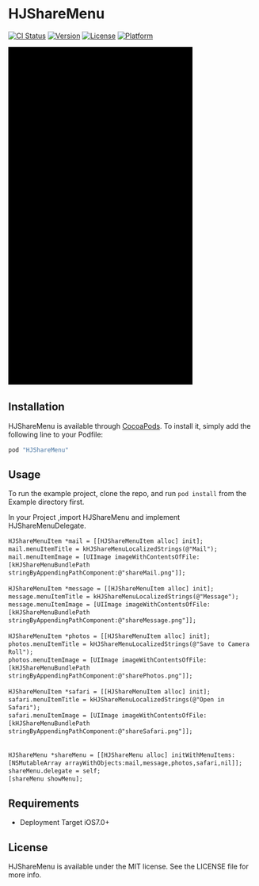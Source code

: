 # HJShareMenu

[![CI Status](http://img.shields.io/travis/hujie/HJShareMenu.svg?style=flat)](https://travis-ci.org/hujie/HJShareMenu)
[![Version](https://img.shields.io/cocoapods/v/HJShareMenu.svg?style=flat)](http://cocoapods.org/pods/HJShareMenu)
[![License](https://img.shields.io/cocoapods/l/HJShareMenu.svg?style=flat)](http://cocoapods.org/pods/HJShareMenu)
[![Platform](https://img.shields.io/cocoapods/p/HJShareMenu.svg?style=flat)](http://cocoapods.org/pods/HJShareMenu)

![iOS7 and later](images/ShareMenu.gif)


## Installation

HJShareMenu is available through [CocoaPods](http://cocoapods.org). To install
it, simply add the following line to your Podfile:

```ruby
pod "HJShareMenu"
```
 
## Usage

To run the example project, clone the repo, and run `pod install` from the Example directory first.

In your Project ,import HJShareMenu and implement HJShareMenuDelegate.


```Objc
HJShareMenuItem *mail = [[HJShareMenuItem alloc] init];
mail.menuItemTitle = kHJShareMenuLocalizedStrings(@"Mail");
mail.menuItemImage = [UIImage imageWithContentsOfFile:[kHJShareMenuBundlePath stringByAppendingPathComponent:@"shareMail.png"]];

HJShareMenuItem *message = [[HJShareMenuItem alloc] init];
message.menuItemTitle = kHJShareMenuLocalizedStrings(@"Message");
message.menuItemImage = [UIImage imageWithContentsOfFile:[kHJShareMenuBundlePath stringByAppendingPathComponent:@"shareMessage.png"]];

HJShareMenuItem *photos = [[HJShareMenuItem alloc] init];
photos.menuItemTitle = kHJShareMenuLocalizedStrings(@"Save to Camera Roll");
photos.menuItemImage = [UIImage imageWithContentsOfFile:[kHJShareMenuBundlePath stringByAppendingPathComponent:@"sharePhotos.png"]];

HJShareMenuItem *safari = [[HJShareMenuItem alloc] init];
safari.menuItemTitle = kHJShareMenuLocalizedStrings(@"Open in Safari");
safari.menuItemImage = [UIImage imageWithContentsOfFile:[kHJShareMenuBundlePath stringByAppendingPathComponent:@"shareSafari.png"]];


HJShareMenu *shareMenu = [[HJShareMenu alloc] initWithMenuItems:[NSMutableArray arrayWithObjects:mail,message,photos,safari,nil]];
shareMenu.delegate = self;
[shareMenu showMenu];

```



## Requirements

* Deployment Target iOS7.0+




## License

HJShareMenu is available under the MIT license. See the LICENSE file for more info.

